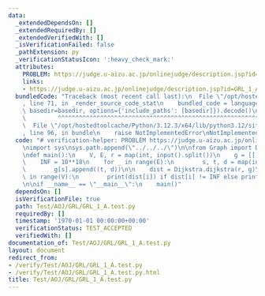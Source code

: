 ```yaml
---
data:
  _extendedDependsOn: []
  _extendedRequiredBy: []
  _extendedVerifiedWith: []
  _isVerificationFailed: false
  _pathExtension: py
  _verificationStatusIcon: ':heavy_check_mark:'
  attributes:
    PROBLEM: https://judge.u-aizu.ac.jp/onlinejudge/description.jsp?id=GRL_1_A
    links:
    - https://judge.u-aizu.ac.jp/onlinejudge/description.jsp?id=GRL_1_A
  bundledCode: "Traceback (most recent call last):\n  File \"/opt/hostedtoolcache/Python/3.12.3/x64/lib/python3.12/site-packages/onlinejudge_verify/documentation/build.py\"\
    , line 71, in _render_source_code_stat\n    bundled_code = language.bundle(stat.path,\
    \ basedir=basedir, options={'include_paths': [basedir]}).decode()\n          \
    \         ^^^^^^^^^^^^^^^^^^^^^^^^^^^^^^^^^^^^^^^^^^^^^^^^^^^^^^^^^^^^^^^^^^^^^^^^^^^^^^^^^\n\
    \  File \"/opt/hostedtoolcache/Python/3.12.3/x64/lib/python3.12/site-packages/onlinejudge_verify/languages/python.py\"\
    , line 96, in bundle\n    raise NotImplementedError\nNotImplementedError\n"
  code: "# verification-helper: PROBLEM https://judge.u-aizu.ac.jp/onlinejudge/description.jsp?id=GRL_1_A\n\
    \nimport sys\nsys.path.append(\"../../../\")\n\nfrom Graph import Dijkstra\n\n\
    \ndef main():\n    V, E, r = map(int, input().split())\n    g = [[] for _ in range(V)]\n\
    \    INF = 10**18\n    for _ in range(E):\n        s, t, d = map(int, input().split())\n\
    \        g[s].append((t, d))\n\n    dist = Dijkstra.dijkstra(r, g)\n    for i\
    \ in range(V):\n        print(dist[i]) if dist[i] != INF else print(\"INF\")\n\
    \n\nif __name__ == \"__main__\":\n    main()"
  dependsOn: []
  isVerificationFile: true
  path: Test/AOJ/GRL/GRL_1_A.test.py
  requiredBy: []
  timestamp: '1970-01-01 00:00:00+00:00'
  verificationStatus: TEST_ACCEPTED
  verifiedWith: []
documentation_of: Test/AOJ/GRL/GRL_1_A.test.py
layout: document
redirect_from:
- /verify/Test/AOJ/GRL/GRL_1_A.test.py
- /verify/Test/AOJ/GRL/GRL_1_A.test.py.html
title: Test/AOJ/GRL/GRL_1_A.test.py
---
```


